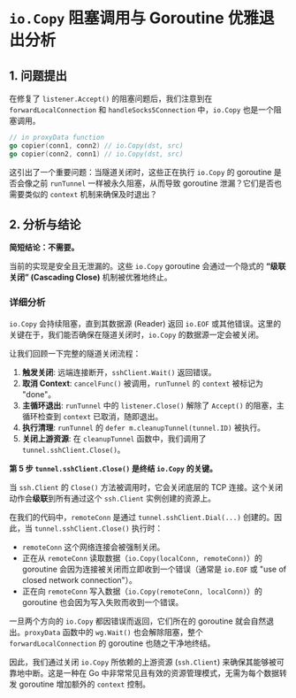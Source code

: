 # `io.Copy` 阻塞调用与 Goroutine 优雅退出分析

## 1. 问题提出

在修复了 `listener.Accept()` 的阻塞问题后，我们注意到在 `forwardLocalConnection` 和 `handleSocks5Connection` 中，`io.Copy` 也是一个阻塞调用。

```go
// in proxyData function
go copier(conn1, conn2) // io.Copy(dst, src)
go copier(conn2, conn1) // io.Copy(dst, src)
```

这引出了一个重要问题：当隧道关闭时，这些正在执行 `io.Copy` 的 goroutine 是否会像之前 `runTunnel` 一样被永久阻塞，从而导致 goroutine 泄漏？它们是否也需要类似的 `context` 机制来确保及时退出？

## 2. 分析与结论

**简短结论：不需要。**

当前的实现是安全且无泄漏的。这些 `io.Copy` goroutine 会通过一个隐式的 **“级联关闭” (Cascading Close)** 机制被优雅地终止。

### 详细分析

`io.Copy` 会持续阻塞，直到其数据源 (Reader) 返回 `io.EOF` 或其他错误。这里的关键在于，我们能否确保在隧道关闭时，`io.Copy` 的数据源一定会被关闭。

让我们回顾一下完整的隧道关闭流程：

1. **触发关闭**: 远端连接断开，`sshClient.Wait()` 返回错误。
2. **取消 Context**: `cancelFunc()` 被调用，`runTunnel` 的 `context` 被标记为 "done"。
3. **主循环退出**: `runTunnel` 中的 `listener.Close()` 解除了 `Accept()` 的阻塞，主循环检查到 `context` 已取消，随即退出。
4. **执行清理**: `runTunnel` 的 `defer m.cleanupTunnel(tunnel.ID)` 被执行。
5. **关闭上游资源**: 在 `cleanupTunnel` 函数中，我们调用了 `tunnel.sshClient.Close()`。

**第 5 步 `tunnel.sshClient.Close()` 是终结 `io.Copy` 的关键。**

当 `ssh.Client` 的 `Close()` 方法被调用时，它会关闭底层的 TCP 连接。这个关闭动作会**级联**到所有通过这个 `ssh.Client` 实例创建的资源上。

在我们的代码中，`remoteConn` 是通过 `tunnel.sshClient.Dial(...)` 创建的。因此，当 `tunnel.sshClient.Close()` 执行时：

- `remoteConn` 这个网络连接会被强制关闭。
- 正在从 `remoteConn` 读取数据（`io.Copy(localConn, remoteConn)`）的 goroutine 会因为连接被关闭而立即收到一个错误（通常是 `io.EOF` 或 "use of closed network connection"）。
- 正在向 `remoteConn` 写入数据（`io.Copy(remoteConn, localConn)`）的 goroutine 也会因为写入失败而收到一个错误。

一旦两个方向的 `io.Copy` 都因错误而返回，它们所在的 goroutine 就会自然退出。`proxyData` 函数中的 `wg.Wait()` 也会解除阻塞，整个 `forwardLocalConnection` 的 goroutine 也随之干净地终结。

因此，我们通过关闭 `io.Copy` 所依赖的上游资源 (`ssh.Client`) 来确保其能够被可靠地中断。这是一种在 Go 中非常常见且有效的资源管理模式，无需为每个数据转发 goroutine 增加额外的 `context` 控制。
